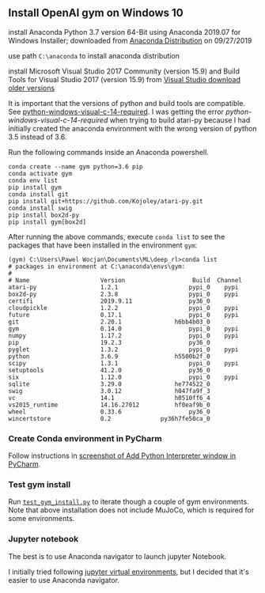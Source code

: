 ## Install OpenAI gym on Windows 10

install Anaconda Python 3.7 version 64-Bit using Anaconda 2019.07 for Windows Installer; downloaded from [Anaconda Distribution](https://www.anaconda.com/distribution/) on 09/27/2019

use path ```C:\anaconda``` to install anaconda distribution

install Microsoft Visual Studio 2017 Community (version 15.9) and Build Tools for Visual Studio 2017 (version 15.9) from [Visual Studio download older versions](https://my.visualstudio.com/Downloads?q=visual%20studio%202017&wt.mc_id=o~msft~vscom~older-downloads)

It is important that the versions of python and build tools are compatible. See [python-windows-visual-c-14-required](https://www.scivision.dev/python-windows-visual-c-14-required/). I was getting the error *python-windows-visual-c-14-required* when trying to build atari-py because I had initially created the anaconda environment with the wrong version of python 3.5 instead of 3.6.

Run the following commands inside an Anaconda powershell.

```
conda create --name gym python=3.6 pip
conda activate gym
conda env list
pip install gym
conda install git
pip install git+https://github.com/Kojoley/atari-py.git
conda install swig
pip install box2d-py
pip install gym[box2d]
```

After running the above commands, execute ```conda list``` to see the packages that have been installed in the environment ```gym```:

```
(gym) C:\Users\Pawel Wocjan\Documents\ML\deep_rl>conda list
# packages in environment at C:\anaconda\envs\gym:
#
# Name                    Version                   Build  Channel
atari-py                  1.2.1                    pypi_0    pypi
box2d-py                  2.3.8                    pypi_0    pypi
certifi                   2019.9.11                py36_0
cloudpickle               1.2.2                    pypi_0    pypi
future                    0.17.1                   pypi_0    pypi
git                       2.20.1               h6bb4b03_0
gym                       0.14.0                   pypi_0    pypi
numpy                     1.17.2                   pypi_0    pypi
pip                       19.2.3                   py36_0
pyglet                    1.3.2                    pypi_0    pypi
python                    3.6.9                h5500b2f_0
scipy                     1.3.1                    pypi_0    pypi
setuptools                41.2.0                   py36_0
six                       1.12.0                   pypi_0    pypi
sqlite                    3.29.0               he774522_0
swig                      3.0.12               h047fa9f_3
vc                        14.1                 h0510ff6_4
vs2015_runtime            14.16.27012          hf0eaf9b_0
wheel                     0.33.6                   py36_0
wincertstore              0.2              py36h7fe50ca_0
```

### Create Conda environment in PyCharm

Follow instructions in [screenshot of Add Python Interpreter window in PyCharm](https://github.com/schneider128k/deep_rl/blob/master/installation/conda_environment_pycharm.png).

### Test gym install 

Run [```test_gym_install.py```](https://github.com/schneider128k/deep_rl/blob/master/test_gym_install.py) to iterate though a couple of gym environments. Note that above installation does not include MuJoCo, which is required for some environments.

### Jupyter notebook 

The best is to use Anaconda navigator to launch jupyter Notebook.

I initially tried following [jupyter virtual environments](https://janakiev.com/blog/jupyter-virtual-envs/), but I decided that it's easier to use Anaconda navigator.
